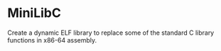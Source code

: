 # MiniLibC
Create a dynamic ELF library to replace some of the standard C library functions in x86-64 assembly.
